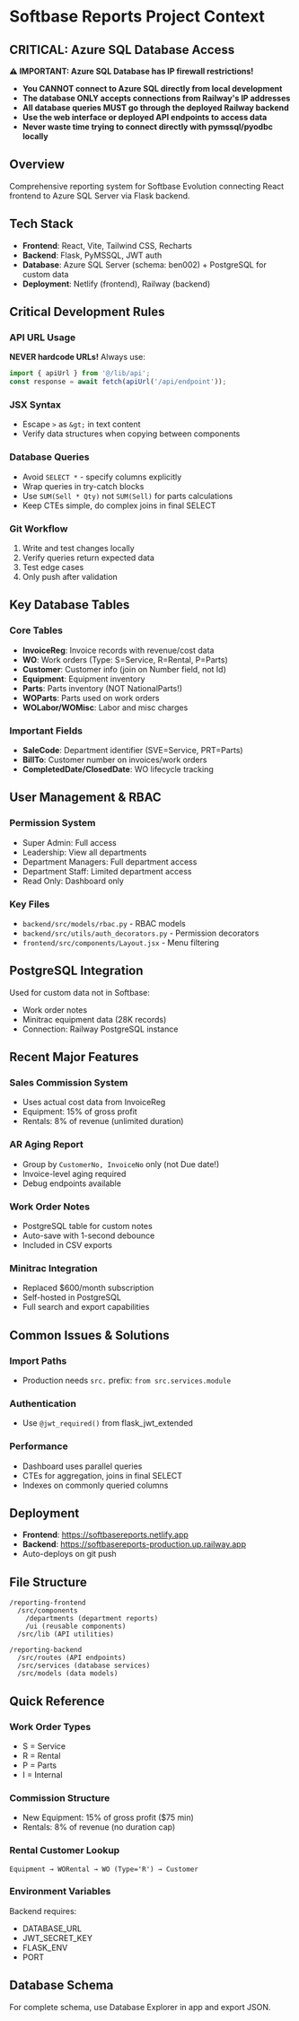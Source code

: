 # Softbase Reports Project Context

## CRITICAL: Azure SQL Database Access
**⚠️ IMPORTANT: Azure SQL Database has IP firewall restrictions!**
- **You CANNOT connect to Azure SQL directly from local development**
- **The database ONLY accepts connections from Railway's IP addresses**
- **All database queries MUST go through the deployed Railway backend**
- **Use the web interface or deployed API endpoints to access data**
- **Never waste time trying to connect directly with pymssql/pyodbc locally**

## Overview
Comprehensive reporting system for Softbase Evolution connecting React frontend to Azure SQL Server via Flask backend.

## Tech Stack
- **Frontend**: React, Vite, Tailwind CSS, Recharts
- **Backend**: Flask, PyMSSQL, JWT auth
- **Database**: Azure SQL Server (schema: ben002) + PostgreSQL for custom data
- **Deployment**: Netlify (frontend), Railway (backend)

## Critical Development Rules

### API URL Usage
**NEVER hardcode URLs!** Always use:
```javascript
import { apiUrl } from '@/lib/api';
const response = await fetch(apiUrl('/api/endpoint'));
```

### JSX Syntax
- Escape `>` as `&gt;` in text content
- Verify data structures when copying between components

### Database Queries
- Avoid `SELECT *` - specify columns explicitly
- Wrap queries in try-catch blocks
- Use `SUM(Sell * Qty)` not `SUM(Sell)` for parts calculations
- Keep CTEs simple, do complex joins in final SELECT

### Git Workflow
1. Write and test changes locally
2. Verify queries return expected data
3. Test edge cases
4. Only push after validation

## Key Database Tables

### Core Tables
- **InvoiceReg**: Invoice records with revenue/cost data
- **WO**: Work orders (Type: S=Service, R=Rental, P=Parts)
- **Customer**: Customer info (join on Number field, not Id)
- **Equipment**: Equipment inventory
- **Parts**: Parts inventory (NOT NationalParts!)
- **WOParts**: Parts used on work orders
- **WOLabor/WOMisc**: Labor and misc charges

### Important Fields
- **SaleCode**: Department identifier (SVE=Service, PRT=Parts)
- **BillTo**: Customer number on invoices/work orders
- **CompletedDate/ClosedDate**: WO lifecycle tracking

## User Management & RBAC

### Permission System
- Super Admin: Full access
- Leadership: View all departments
- Department Managers: Full department access
- Department Staff: Limited department access
- Read Only: Dashboard only

### Key Files
- `backend/src/models/rbac.py` - RBAC models
- `backend/src/utils/auth_decorators.py` - Permission decorators
- `frontend/src/components/Layout.jsx` - Menu filtering

## PostgreSQL Integration
Used for custom data not in Softbase:
- Work order notes
- Minitrac equipment data (28K records)
- Connection: Railway PostgreSQL instance

## Recent Major Features

### Sales Commission System
- Uses actual cost data from InvoiceReg
- Equipment: 15% of gross profit
- Rentals: 8% of revenue (unlimited duration)

### AR Aging Report
- Group by `CustomerNo, InvoiceNo` only (not Due date!)
- Invoice-level aging required
- Debug endpoints available

### Work Order Notes
- PostgreSQL table for custom notes
- Auto-save with 1-second debounce
- Included in CSV exports

### Minitrac Integration
- Replaced $600/month subscription
- Self-hosted in PostgreSQL
- Full search and export capabilities

## Common Issues & Solutions

### Import Paths
- Production needs `src.` prefix: `from src.services.module`

### Authentication
- Use `@jwt_required()` from flask_jwt_extended

### Performance
- Dashboard uses parallel queries
- CTEs for aggregation, joins in final SELECT
- Indexes on commonly queried columns

## Deployment
- **Frontend**: https://softbasereports.netlify.app
- **Backend**: https://softbasereports-production.up.railway.app
- Auto-deploys on git push

## File Structure
```
/reporting-frontend
  /src/components
    /departments (department reports)
    /ui (reusable components)
  /src/lib (API utilities)

/reporting-backend
  /src/routes (API endpoints)
  /src/services (database services)
  /src/models (data models)
```

## Quick Reference

### Work Order Types
- S = Service
- R = Rental  
- P = Parts
- I = Internal

### Commission Structure
- New Equipment: 15% of gross profit ($75 min)
- Rentals: 8% of revenue (no duration cap)

### Rental Customer Lookup
```
Equipment → WORental → WO (Type='R') → Customer
```

### Environment Variables
Backend requires:
- DATABASE_URL
- JWT_SECRET_KEY
- FLASK_ENV
- PORT

## Database Schema
For complete schema, use Database Explorer in app and export JSON.